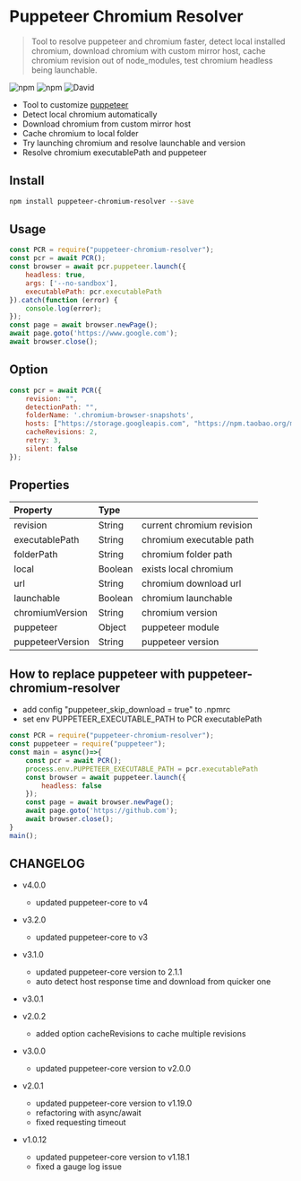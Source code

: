 
# Puppeteer Chromium Resolver
> Tool to resolve puppeteer and chromium faster, detect local installed chromium, download chromium with custom mirror host, cache chromium revision out of node_modules, test chromium headless being launchable.

![npm](https://img.shields.io/npm/v/puppeteer-chromium-resolver.svg)
![npm](https://img.shields.io/npm/dt/puppeteer-chromium-resolver.svg)
![David](https://img.shields.io/david/cenfun/puppeteer-chromium-resolver.svg)

* Tool to customize [puppeteer](https://github.com/GoogleChrome/puppeteer)
* Detect local chromium automatically
* Download chromium from custom mirror host
* Cache chromium to local folder
* Try launching chromium and resolve launchable and version
* Resolve chromium executablePath and puppeteer


## Install 
```sh
npm install puppeteer-chromium-resolver --save
```
## Usage
```js
const PCR = require("puppeteer-chromium-resolver");
const pcr = await PCR();
const browser = await pcr.puppeteer.launch({
    headless: true,
    args: ['--no-sandbox'],
    executablePath: pcr.executablePath
}).catch(function (error) {
    console.log(error);
});
const page = await browser.newPage();
await page.goto('https://www.google.com');
await browser.close();
```

## Option
```js
const pcr = await PCR({
    revision: "",
    detectionPath: "",
    folderName: '.chromium-browser-snapshots',
    hosts: ["https://storage.googleapis.com", "https://npm.taobao.org/mirrors"],
    cacheRevisions: 2,
    retry: 3,
    silent: false
});
```

## Properties
|Property        | Type    |                          |
| :--------------| :------ | :----------------------  |
|revision        | String  |current chromium revision |
|executablePath  | String  |chromium executable path  |
|folderPath      | String  |chromium folder path      |
|local           | Boolean |exists local chromium     |
|url             | String  |chromium download url     |
|launchable      | Boolean |chromium launchable       |
|chromiumVersion | String  |chromium version          |
|puppeteer       | Object  |puppeteer module          |
|puppeteerVersion| String  |puppeteer version         |


## How to replace puppeteer with puppeteer-chromium-resolver
* add config "puppeteer_skip_download = true" to .npmrc
* set env PUPPETEER_EXECUTABLE_PATH to PCR executablePath
```js
const PCR = require("puppeteer-chromium-resolver");
const puppeteer = require("puppeteer");
const main = async()=>{
    const pcr = await PCR();
    process.env.PUPPETEER_EXECUTABLE_PATH = pcr.executablePath
    const browser = await puppeteer.launch({
        headless: false
    });
    const page = await browser.newPage();
    await page.goto('https://github.com');
    await browser.close();
}
main();
```


## CHANGELOG

+ v4.0.0
  - updated puppeteer-core to v4

+ v3.2.0
  - updated puppeteer-core to v3

+ v3.1.0
  - updated puppeteer-core version to 2.1.1
  - auto detect host response time and download from quicker one

+ v3.0.1
+ v2.0.2
  - added option cacheRevisions to cache multiple revisions

+ v3.0.0
  - updated puppeteer-core version to v2.0.0

+ v2.0.1
  - updated puppeteer-core version to v1.19.0
  - refactoring with async/await
  - fixed requesting timeout

+ v1.0.12
  - updated puppeteer-core version to v1.18.1
  - fixed a gauge log issue
